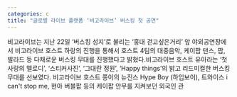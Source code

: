 ```yaml
---
categories: c
title: "글로벌 라이브 플랫폼 ‘비고라이브’ 버스킹 첫 공연"
---
```

비고라이브는 지난 22일 ‘버스킹 성지’로 불리는 ‘홍대 걷고싶은거리’ 앞 야외공연장에서 비고라이브 호스트 하랑의 진행을 통해서 호스트 4팀의 대중음악, 케이팝 댄스, 팝, 발라드 등 다채로운 버스킹 무대를 진행했다고 밝혔다.비고라이브 호스트 유아라는 ‘첫사랑의 멜로디’, ‘스티커사진’, ‘그대란 정원’, ‘Happy things’의 밝고 리드미컬한 버스킹 무대를 선보였다. 비고라이브 호스트 쫑이의 뉴진스 Hype Boy (하입보이), 트와이스 i can&#39;t stop me, 현아 버블팝 등의 케이팝 안무를 지켜보던 외국인 관